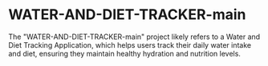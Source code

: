 # WATER-AND-DIET-TRACKER-main
The "WATER-AND-DIET-TRACKER-main" project likely refers to a Water and Diet Tracking Application, which helps users track their daily water intake and diet, ensuring they maintain healthy hydration and nutrition levels.
